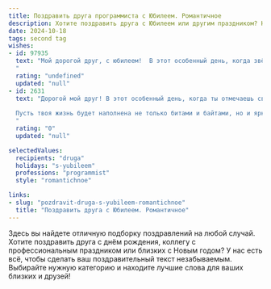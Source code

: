 ```yaml
---
title: Поздравить друга программиста с Юбилеем. Романтичное
description: Хотите поздравить друга с Юбилеем или другим праздником? Наш ИИ создаст незабываемое поздравление, а вы обязательно выделитесь среди других.  
date: 2024-10-18
tags: second tag
wishes:
- id: 97935
  text: "Мой дорогой друг, с юбилеем!  В этот особенный день, когда звёзды светят ярче, а небо кажется ближе, я хочу сказать тебе, насколько ты дорог мне.  Твой острый ум, твоё умение творить чудеса из кода,  твоя  способность видеть красоту в самых сложных алгоритмах – всё это очаровывает меня. Ты – программист, создающий не просто программы, а целые миры, и я  восхищаюсь твоим талантом. Пусть  твоя жизнь будет наполнена таким же ярким светом, как код твоих шедевров, пусть  любовь и счастье всегда сопровождают тебя, а  каждый новый день  становится новой интересной программой, полной радости и вдохновения. С юбилеем!
  "
  rating: "undefined"
  updated: "null"
- id: 2631
  text: "Дорогой мой друг! В этот особенный день, когда ты отмечаешь свой Юбилей, мир словно замирает, чтобы восхититься гением, создающим виртуальные миры. Твои коды – это поэзия, твои программы – шедевры, а ты – настоящий художник цифровой эпохи.
  
  Пусть твоя жизнь будет наполнена не только битами и байтами, но и яркими красками любви, нежности и вдохновения. Пусть каждый твой день будет совершеннее предыдущего, как идеально написанный код, а счастье – постоянным, как бесконечный цикл. С Юбилеем!
  "
  rating: "0"
  updated: "null"

selectedValues:
  recipients: "druga"
  holidays: "s-yubileem"
  professions: "programmist"
  style: "romantichnoe"

links:
- slug: "pozdravit-druga-s-yubileem-romantichnoe"
  title: "Поздравить друга с Юбилеем. Романтичное"
---
```


Здесь вы найдете отличную подборку поздравлений на любой случай. 
Хотите поздравить друга с днём рождения, коллегу с профессиональным праздником или близких с Новым годом? У нас есть всё, чтобы сделать ваш поздравительный текст незабываемым. Выбирайте нужную категорию и находите лучшие слова для ваших близких и друзей!
